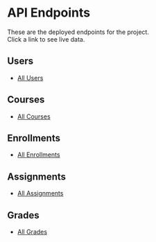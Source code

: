 # API Endpoints

These are the deployed endpoints for the project.  
Click a link to see live data.

## Users
- [All Users](https://f25-cisc474-individual-5h0q.onrender.com/users)

## Courses
- [All Courses](https://f25-cisc474-individual-5h0q.onrender.com/courses)

## Enrollments
- [All Enrollments](https://f25-cisc474-individual-5h0q.onrender.com/enrollments)

## Assignments
- [All Assignments](https://f25-cisc474-individual-5h0q.onrender.com/assignments)

## Grades
- [All Grades](https://f25-cisc474-individual-5h0q.onrender.com/grades)
